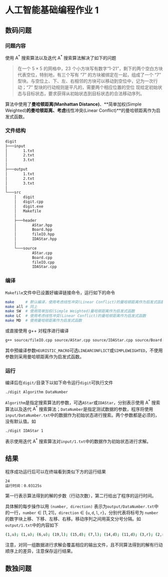 # 人工智能基础编程作业 1

## 数码问题

### 问题内容

使用 $\text{A}^*$ 搜索算法以及迭代 $\text{A}^*$ 搜索算法解决了如下的问题

> 在一个 $5 \times 5$ 的网格中，23 个小方块写有数字“1-21”，剩下的两个空白方块代表空位，特别地，有三个写有 “7” 的方块被绑定在一起，组成了一个 “7” 型块。与空位上、下、左、右相邻的方块可以移动到空位中，记为一次行动；“7” 型块的行动规则是平凡的，需要两个相应位置的空位
> 现给定初始状态与目标状态，要求获得从初始状态到目标状态的合法移动序列。

算法中使用了**曼哈顿距离(Manhattan Distance)**、**简单加权(Simple Weighted)**的曼哈顿距离、考虑**线性冲突(Linear Conflict)**的曼哈顿距离作为启发式函数。

### 文件结构

```sh
digit
├───input
│       1.txt
│       2.txt
│       3.txt
│
├───output
│       1.txt
│       2.txt
│       3.txt
│
└───src
    │   digit
    │   digit.cpp
    │   digit.exe
    │   Makefile
    │
    ├───header
    │       AStar.hpp
    │       Board.hpp
    │       fileIO.hpp
    │       IDAStar.hpp
    │
    └───source
            AStar.cpp
            Board.cpp
            fileIO.cpp
            IDAStar.cpp
```

### 编译

`Makefile`文件中已设置好编译链接命令，运行如下的命令

```bash
make     # 默认编译，使用考虑线性冲突(Linear Conflict)的曼哈顿距离作为启发式函数
make all # 同上
make SW  # 使用简单加权(Simple Weighted)曼哈顿距离作为启发式函数
make LC  # 使用考虑线性冲突(Linear Conflict)的曼哈顿距离作为启发式函数
make MD  # 使用曼哈顿距离作为启发式函数
```

或直接使用 g++ 对程序进行编译

```bash
g++ source/fileIO.cpp source/AStar.cpp source/IDAStar.cpp source/Board.cpp digit.cpp -O3 [-D HEURISTIC_MACRO] -o digit
```

其中预编译参数`HEURISTIC_MACRO`可选`LINEARCONFLICT`或`SIMPLEWEIGHTED`，不使用参数则采用曼哈顿距离作为启发式函数。

### 运行

编译后在`digit/`目录下以如下命令运行`digit`可执行文件

```bash
./digit Algorithm DataNumber
```

`Algorithm`是指定搜索算法的参数，可选`AStar`或`IDAStar`，分别表示使用 $\text{A}^*$ 搜索算法以及迭代 $\text{A}^*$ 搜索算法；`DataNumber`是指定测试数据的参数，程序将使用`input/DataNumber.txt`中的数据作为初始状态进行搜索。两个参数都是必须的，没有默认值。如

```bash
./digit IDAStar 1
```

表示使用迭代 $\text{A}^*$ 搜索算法对`input/1.txt`中的数据作为初始状态进行求解。

## 结果

程序成功运行后可以在终端看到类似下方的运行结果

```bash
24
运行时间：0.03125s
```

第一行表示算法得到的解的步数（行动次数），第二行给出了程序的运行时间。

具体解的每步操作以用 `(number, direction)` 表示为`output/DataNumber.txt`中的一行，`number`$\in [1,21]$，`direction`$\in \{\texttt{u},\texttt{d},\texttt{l},\texttt{r}\}$，分别代表将标号为 `number` 的数字块上移、下移、左移、右移。移动序列之间用英文分号分隔。如`output/1.txt`中的内容如下

```bash
(1,u); (1,u); (6,u); (19,l); (15,d); (7,l); (14,d); (11,d); (3,r); (2,r); (1,u); (14,d); (11,d); (8,r); (7,u); (6,u); (14,l); (14,l); (16,l); (15,u); (20,l); (17,u); (21,l); (21,l)
```

注意，对同一组数据进行求解会覆盖相应的输出文件，且不同算法得到的解有行动顺序上的差异，注意保存运行结果。

## 数独问题
